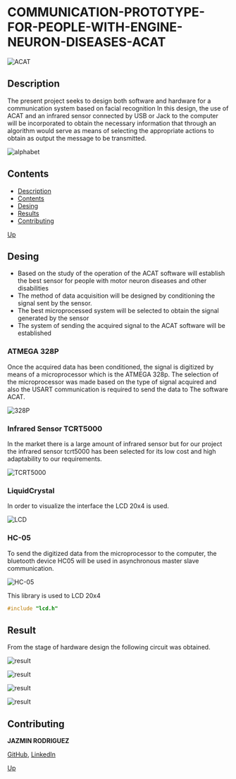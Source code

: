 <a name="top"></a>
# COMMUNICATION-PROTOTYPE-FOR-PEOPLE-WITH-ENGINE-NEURON-DISEASES-ACAT

![ACAT](https://github.com/FreakJazz/COMMUNICATION-PROTOTYPE-FOR-PEOPLE-WITH-ENGINE-NEURON-DISEASES-ACAT-/blob/master/images/ACAT.PNG)

<a name="item1"></a>
## Description
The present project seeks to design both software and hardware for a communication system based on facial recognition In this design, the use of ACAT and an infrared sensor connected by USB or Jack to the computer will be incorporated to obtain the necessary information that through an algorithm would serve as means of selecting the appropriate actions to obtain as output the message to be transmitted.

![alphabet](https://github.com/FreakJazz/COMMUNICATION-PROTOTYPE-FOR-PEOPLE-WITH-ENGINE-NEURON-DISEASES-ACAT-/blob/master/images/alphabet.PNG)

<a name="item2"></a>
## Contents
- [Description](#item1)
- [Contents](#item2)
- [Desing](#item3)
- [Results](#item4)
- [Contributing](#item5)

[Up](#top)

<a name="item3"></a>
## Desing

- Based on the study of the operation of the ACAT software will establish the best sensor for people with motor neuron diseases and other disabilities
- The method of data acquisition will be designed by conditioning the signal sent by the sensor.
- The best microprocessed system will be selected to obtain the signal generated by the sensor
- The system of sending the acquired signal to the ACAT software will be established

### ATMEGA 328P

Once the acquired data has been conditioned, the signal is digitized by means of a microprocessor which is the ATMEGA 328p. The selection of the microprocessor was made based on the type of signal acquired and also the USART communication is required to send the data to The software ACAT.

![328P](https://github.com/FreakJazz/COMMUNICATION-PROTOTYPE-FOR-PEOPLE-WITH-ENGINE-NEURON-DISEASES-ACAT-/blob/master/images/328P.jpg)

### Infrared Sensor TCRT5000

In the market there is a large amount of infrared sensor but for our project the infrared sensor tcrt5000 has been selected for its low cost and high adaptability to our requirements.

![TCRT5000](https://github.com/FreakJazz/COMMUNICATION-PROTOTYPE-FOR-PEOPLE-WITH-ENGINE-NEURON-DISEASES-ACAT-/blob/master/images/infrared-sensor-tcrt5000.PNG)


### LiquidCrystal

In order to visualize the interface the LCD 20x4 is used.

![LCD](https://github.com/FreakJazz/COMMUNICATION-PROTOTYPE-FOR-PEOPLE-WITH-ENGINE-NEURON-DISEASES-ACAT-/blob/master/images/LCD.jpg)

### HC-05

To send the digitized data from the microprocessor to the computer, the bluetooth device HC05 will be used in asynchronous master slave communication.

![HC-05](https://github.com/FreakJazz/COMMUNICATION-PROTOTYPE-FOR-PEOPLE-WITH-ENGINE-NEURON-DISEASES-ACAT-/blob/master/images/HC-05.jpg)

This library is used to LCD 20x4

```C
#include "lcd.h"
```

<a name="item4"></a>
## Result

From the stage of hardware design the following circuit was obtained.

![result](https://github.com/FreakJazz/COMMUNICATION-PROTOTYPE-FOR-PEOPLE-WITH-ENGINE-NEURON-DISEASES-ACAT-/blob/master/images/result.PNG)

![result](https://github.com/FreakJazz/COMMUNICATION-PROTOTYPE-FOR-PEOPLE-WITH-ENGINE-NEURON-DISEASES-ACAT-/blob/master/images/result1.PNG)

![result](https://github.com/FreakJazz/COMMUNICATION-PROTOTYPE-FOR-PEOPLE-WITH-ENGINE-NEURON-DISEASES-ACAT-/blob/master/images/result2.PNG)

![result](https://github.com/FreakJazz/COMMUNICATION-PROTOTYPE-FOR-PEOPLE-WITH-ENGINE-NEURON-DISEASES-ACAT-/blob/master/images/result3.PNG)

<a name="item5"></a>
## Contributing

**JAZMIN RODRIGUEZ** 

[GitHub](https://github.com/FreakJazz), [LinkedIn](https://www.linkedin.com/in/jazm%C3%ADn-rodr%C3%ADguez-80b580133/)

[Up](#top)
